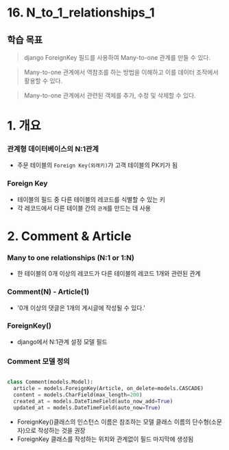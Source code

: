 # 16. N_to_1_relationships_1

## 학습 목표

> django ForeignKey 필드를 사용하여 Many-to-one 관계를 만들 수 있다.

> Many-to-one 관계에서 역참조를 하는 방법을 이해하고 이를 데이터 조작에서 활용할 수 있다.

> Many-to-one 관계에서 관련된 객체를 추가, 수정 및 삭제할 수 있다.

# 1. 개요

### 관계형 데이터베이스의 N:1관계
- 주문 테이블의 `Foreign Key(외래키)`가 고객 테이블의 PK키가 됨

### Foreign Key
- 테이블의 필드 중 다른 테이블의 레코드를 식별할 수 있는 키
- 각 레코드에서 다른 테이블 간의 `관계`를 만드는 데 사용

# 2. Comment & Article

### Many to one relationships (N:1 or 1:N)
- 한 테이블의 0개 이상의 레코드가 다른 테이블의 레코드 1개와 관련된 관계

### Comment(N) - Article(1)
- '0개 이상의 댓글은 1개의 게시글에 작성될 수 있다.'

### ForeignKey()
- django에서 N:1관계 설정 모델 필드

### Comment 모델 정의

``` python

class Comment(models.Model):
  article = models.ForeignKey(Article, on_delete=models.CASCADE)
  content = models.CharField(max_length=200)
  created_at = models.DateTimeField(auto_now_add=True)
  updated_at = models.DateTimeField(auto_now=True)
```

- ForeignKey()클래스의 인스턴스 이름은 참조하는 모델 클래스 이름의 단수형(소문자)으로 작성하는 것을 권장
- ForeignKey 클래스를 작성하는 위치와 관계없이 필드 마지막에 생성됨

